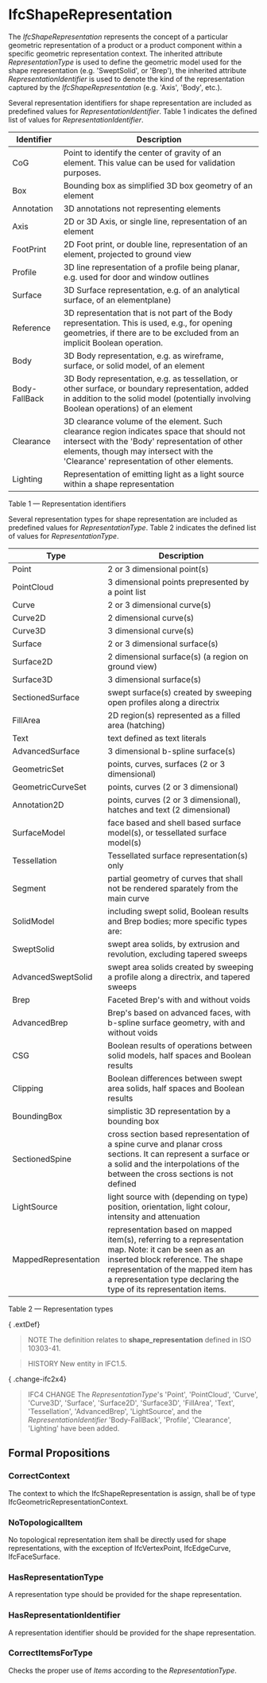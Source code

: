 # IfcShapeRepresentation

The _IfcShapeRepresentation_ represents the concept of a particular geometric representation of a product or a product component within a specific geometric representation context. The inherited attribute _RepresentationType_ is used to define the geometric model used for the shape representation (e.g. 'SweptSolid', or 'Brep'), the inherited attribute _RepresentationIdentifier_ is used to denote the kind of the representation captured by the _IfcShapeRepresentation_ (e.g. 'Axis', 'Body', etc.).

Several representation identifiers for shape representation are included as predefined values for _RepresentationIdentifier_. Table 1 indicates the defined list of values for _RepresentationIdentifier_.


|Identifier|Description|
|--- |--- |
|CoG|Point to identify the center of gravity of an element. This value can be used for validation purposes.|
|Box|Bounding box as simplified 3D box geometry of an element|
|Annotation|3D annotations not representing elements|
|Axis|2D or 3D Axis, or single line, representation of an element|
|FootPrint|2D Foot print, or double line, representation of an element, projected to ground view|
|Profile|3D line representation of a profile being planar, e.g. used for door and window outlines|
|Surface|3D Surface representation, e.g. of an analytical surface, of an elementplane)|
|Reference|3D representation that is not part of the Body representation. This is used, e.g., for opening geometries, if there are to be excluded from an implicit Boolean operation.|
|Body|3D Body representation, e.g. as wireframe, surface, or solid model, of an element|
|Body-FallBack|3D Body representation, e.g. as tessellation, or other surface, or boundary representation, added in addition to the solid model (potentially involving Boolean operations) of an element|
|Clearance|3D clearance volume of the element. Such clearance region indicates space that should not intersect with the 'Body' representation of other elements, though may intersect with the 'Clearance' representation of other elements.|
|Lighting|Representation of emitting light as a light source within a shape representation|

Table 1 &mdash; Representation identifiers

Several representation types for shape representation are included as predefined values for _RepresentationType_. Table 2 indicates the defined list of values for _RepresentationType_.

Type |  Description
--- | ---
Point | 2 or 3 dimensional point(s)
PointCloud | 3 dimensional points prepresented by a point list
Curve | 2 or 3 dimensional curve(s)
Curve2D | 2 dimensional curve(s)
Curve3D | 3 dimensional curve(s)
Surface | 2 or 3 dimensional surface(s)
Surface2D | 2 dimensional surface(s) (a region on ground view)
Surface3D | 3 dimensional surface(s)
SectionedSurface | swept surface(s) created by sweeping open profiles along a directrix
FillArea | 2D region(s) represented as a filled area (hatching)
Text | text defined as text literals
AdvancedSurface | 3 dimensional b-spline surface(s)
GeometricSet | points, curves, surfaces (2 or 3 dimensional)
GeometricCurveSet | points, curves (2 or 3 dimensional)
Annotation2D | points, curves (2 or 3 dimensional), hatches and text (2 dimensional)
SurfaceModel | face based and shell based surface model(s), or tessellated surface model(s)
Tessellation | Tessellated surface representation(s) only
Segment | partial geometry of curves that shall not be rendered sparately from the main curve
SolidModel | including swept solid, Boolean results and Brep bodies; more specific types are:
SweptSolid | swept area solids, by extrusion and revolution, excluding tapered sweeps
AdvancedSweptSolid | swept area solids created by sweeping a profile along a directrix, and tapered sweeps
Brep | Faceted Brep's with and without voids
AdvancedBrep | Brep's based on advanced faces, with b-spline surface geometry, with and without voids
CSG | Boolean results of operations between solid models, half spaces and Boolean results
Clipping | Boolean differences between swept area solids, half spaces and Boolean results
BoundingBox | simplistic 3D representation by a bounding box
SectionedSpine | cross section based representation of a spine curve and planar cross sections. It can represent a surface or a solid and the interpolations of the between the cross sections is not defined
LightSource | light source with (depending on type) position, orientation, light colour, intensity and attenuation
MappedRepresentation | representation based on mapped item(s), referring to a representation map. Note: it can be seen as an inserted block reference. The shape representation of the mapped item has a representation type declaring the type of its representation items.

Table 2 &mdash; Representation types

{ .extDef}
> NOTE  The definition relates to **shape_representation** defined in ISO 10303-41.

> HISTORY  New entity in IFC1.5.

{ .change-ifc2x4}
> IFC4 CHANGE  The _RepresentationType_'s 'Point', 'PointCloud', 'Curve', 'Curve3D', 'Surface', 'Surface2D', 'Surface3D', 'FillArea', 'Text', 'Tessellation', 'AdvancedBrep', 'LightSource', and the _RepresentationIdentifier_ 'Body-FallBack', 'Profile', 'Clearance', 'Lighting' have been added.

## Formal Propositions

### CorrectContext
The context to which the IfcShapeRepresentation is assign, shall be of type IfcGeometricRepresentationContext.

### NoTopologicalItem
No topological representation item shall be directly used for shape representations, with the exception of IfcVertexPoint, IfcEdgeCurve, IfcFaceSurface.

### HasRepresentationType
A representation type should be provided for the shape representation.

### HasRepresentationIdentifier
A representation identifier should be provided for the shape representation.

### CorrectItemsForType
Checks the proper use of _Items_ according to the _RepresentationType_.
